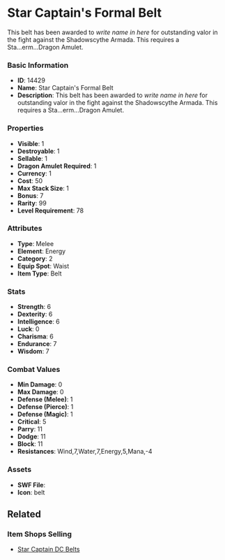 # Star Captain's Formal Belt

This belt has been awarded to *write name in here* for outstanding valor in the fight against the Shadowscythe Armada. This requires a Sta...erm...Dragon Amulet.

### Basic Information

- **ID**: 14429
- **Name**: Star Captain&#039;s Formal Belt
- **Description**: This belt has been awarded to *write name in here* for outstanding valor in the fight against the Shadowscythe Armada. This requires a Sta...erm...Dragon Amulet.

### Properties

- **Visible**: 1
- **Destroyable**: 1
- **Sellable**: 1
- **Dragon Amulet Required**: 1
- **Currency**: 1
- **Cost**: 50
- **Max Stack Size**: 1
- **Bonus**: 7
- **Rarity**: 99
- **Level Requirement**: 78

### Attributes

- **Type**: Melee
- **Element**: Energy
- **Category**: 2
- **Equip Spot**: Waist
- **Item Type**: Belt

### Stats

- **Strength**: 6
- **Dexterity**: 6
- **Intelligence**: 6
- **Luck**: 0
- **Charisma**: 6
- **Endurance**: 7
- **Wisdom**: 7

### Combat Values

- **Min Damage**: 0
- **Max Damage**: 0
- **Defense (Melee)**: 1
- **Defense (Pierce)**: 1
- **Defense (Magic)**: 1
- **Critical**: 5
- **Parry**: 11
- **Dodge**: 11
- **Block**: 11
- **Resistances**: Wind,7,Water,7,Energy,5,Mana,-4

### Assets

- **SWF File**: 
- **Icon**: belt

## Related

### Item Shops Selling

- [Star Captain DC Belts](../item-shops/459-star-captain-dc-belts.md)

